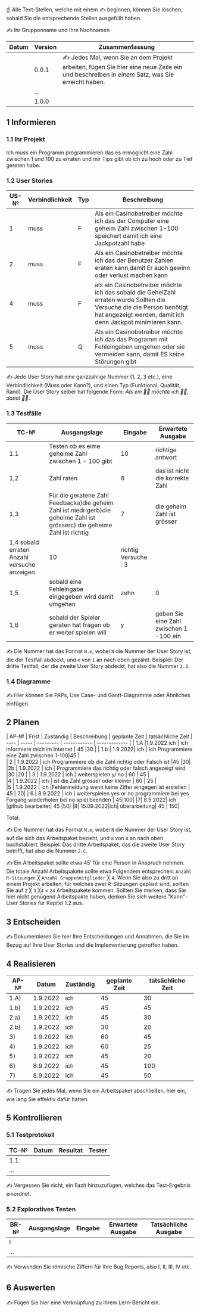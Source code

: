 ☝️ Alle Text-Stellen, welche mit einem ✍️ beginnen, können Sie löschen, sobald Sie die entsprechende Stellen ausgefüllt haben.

✍️ Ihr Gruppenname und Ihre Nachnamen

| Datum | Version | Zusammenfassung                                              |
| ----- | ------- | ------------------------------------------------------------ |
|       | 0.0.1   | ✍️ Jedes Mal, wenn Sie an dem Projekt arbeiten, fügen Sie hier eine neue Zeile ein und beschreiben in *einem* Satz, was Sie erreicht haben. |
|       | ...     |                                                              |
|       | 1.0.0   |                                                              |

## 1 Informieren

### 1.1 Ihr Projekt

Ich muss ein Programm programmieren das es ermöglicht eine Zahl zwischen 1 und 100 zu erraten und mir Tips gibt ob ich zu hoch oder zu Tief gereten habe.

### 1.2 User Stories

| US-№ | Verbindlichkeit | Typ  | Beschreibung                       |
| ---- | --------------- | ---- | ---------------------------------- |
| 1    |      muss       |  F   | Als ein Casinobetreiber möchte ich das der Computer eine geheim Zahl zwischen  1-100 speichert damit ich eine Jackpotzahl habe |
| 2    |      muss       |  F   |    Als ein Casinobetreiber möchte ich das der Benutzer Zahlen eraten kann,damit Er auch gewinn oder verlust machen kann|             | 3    |      muss       |  F   |    Als ein Casinobetreiber möchte ich das der Computer  nach jeder geratener Zahl einen Hinweis gibt, damit er mehr einsetzt  a.	Die                                 |geratene Zahl ist niedriger als die Geheimzahl. b.	Die geratene Zahl ist grösser als die Geheimzahl. c.	Die Geheimzahl wurde erraten
| 4    |      muss       |  F   |  als ein Casinobetreiber möchte ich das sobald die GeheiZahl erraten wurde Sollten die Versuche die die Person benötigt hat angezeigt                                                 werden, damit ich denn Jackpot minimieren kann.|
| 5    |      muss       |  Q  |Als ein Casinobetreiber möchte ich das das Programm mit Fehleingaben    umgehen oder sie vermeiden kann, damit ES keine Störungen gibt| 

                                           
✍️ Jede User Story hat eine ganzzahlige Nummer (1, 2, 3 etc.), eine Verbindlichkeit (Muss oder Kann?), und einen Typ (Funktional, Qualität, Rand). Die User Story selber hat folgende Form: *Als ein 🤷‍♂️ möchte ich 🤷‍♂️, damit 🤷‍♂️*.

### 1.3 Testfälle

| TC-№ | Ausgangslage | Eingabe | Erwartete Ausgabe |
| ---- | ------------ | ------- | ----------------- |
| 1.1  |Testen ob es eime geheime Zahl zwischen 1 - 100 gibt| 10 |  richtige antwort |  
|  1,2 | Zahl raten |  8  | das ist nicht die korrekte Zahl |
| 1,3 |  Für die geratene Zahl Feedbacka)die geheim Zahl ist niedrigerb)die geheime Zahl ist grösserc) die geheime Zahl ist richtig|                      7     |   die geheim Zahl ist grösser|
| 1,4 sobald erraten Anzahl versuche anzeigen        |               10      |       richtig Versuche : 3|     
|1,5 | sobald eine Fehleingabe eingegeben  wird damit umgehen |                         zehn     |          0 |
|1,6 |sobald der Spieler geraten hat fragen ob er weiter spielen will |   y    |    geben Sie eine Zahl zwischen 1 -100 ein|

          
          
          
          
          
✍️ Die Nummer hat das Format `N.m`, wobei `N` die Nummer der User Story ist, die der Testfall abdeckt, und `m` von `1` an nach oben gezählt. Beispiel: Der dritte Testfall, der die zweite User Story abdeckt, hat also die Nummer `2.3`.

### 1.4 Diagramme


✍️ Hier können Sie PAPs, Use Case- und Gantt-Diagramme oder Ähnliches einfügen.

## 2 Planen

| AP-№ | Frist | Zuständig | Beschreibung | geplante Zeit |         tatsächliche Zeit 
| ---- | ----- | --------- | ------------ | ------------- |
| 1.A  |1.9.2022    ich   | ich informiere mich im Internet | 45 |30  |
| 1.b | 1.9.2022|   ich   | Ich Programmiere eine Zahl zwischen 1-100|45 |                      
| 2   | 1.9.2022 |  ich      Programmiere ob die Zahl richtig oder Falsch ist |45  |30|                        
|2b   | 1.9.2022 |    ich |    Programmiere das richtig oder falsch angezeigt wird |30  |20 |
| 3   | 1.9.2022 |     ich |    weiterspielen y/ no    |     60      |      45      |  
 |4   | 1.9.2022 |   ich   |   ist die Zahl grösser oder kleiner    |   60       |       25 |     
|5  | 1.9.2022   | ich    |Fehlermeldung wenn keine Ziffer eingegen ist erstellen |    45  |                20|
| 6 | 8.9.2022  | ich     | weiterspielen yes or no programmiere bei yes Forgang wiederholen bei no spiel beenden | 45|100| 
|7| 8.9.2022| ich  |github bearbeitet| 45 |50|
 |8| 15.09.2022|ich| überarbeitung| 45 | 150|
 
 
 
 
 
 
 
 
 
 
 
 
 
 
 
 
 
Total: 

✍️ Die Nummer hat das Format `N.m`, wobei `N` die Nummer der User Story ist, auf die sich das Arbeitspaket bezieht, und `m` von `A` an nach oben buchstabiert. Beispiel: Das dritte Arbeitspaket, das die zweite User Story betrifft, hat also die Nummer `2.C`.

✍️ Ein Arbeitspaket sollte etwa 45' für eine Person in Anspruch nehmen. Die totale Anzahl Arbeitspakete sollte etwa Folgendem entsprechen: `Anzahl R-Sitzungen` ╳ `Anzahl Gruppenmitglieder` ╳ `4`. Wenn Sie also zu dritt an einem Projekt arbeiten, für welches zwei R-Sitzungen geplant sind, sollten Sie auf `2` ╳ `3` ╳`4` = `24` Arbeitspakete kommen. Sollten Sie merken, dass Sie hier nicht genügend Arbeitspakte haben, denken Sie sich weitere "Kann"-User Stories für Kapitel 1.2 aus.

## 3 Entscheiden

✍️ Dokumentieren Sie hier Ihre Entscheidungen und Annahmen, die Sie im Bezug auf Ihre User Stories und die Implementierung getroffen haben.

## 4 Realisieren

| AP-№ | Datum | Zuständig | geplante Zeit | tatsächliche Zeit |
| ---- | ----- | --------- | ------------- | ----------------- |
| 1.A) |  1.9.2022 | ich  |        45     |          30|
| 1.b) |  1.9.2022 |  ich  |        45    |           45|
| 2.a) |  1.9.2022 | ich   |       45 |              30 |
| 2.b)  | 1.9.2022 | ich     |     30   |            20| 
| 3)   |  1.9.2022 | ich    |      60     |          45|
| 4)   |  1.9.2022 | ich   |       60    |           25 |
|  5)  |   1.9.2022 | ich    |      45  |             20|
 | 6)  |   8.9.2022 | ich    |      45|100|
|  7)   | 8.9.2022| ich |     45 | 50|

✍️ Tragen Sie jedes Mal, wenn Sie ein Arbeitspaket abschließen, hier ein, wie lang Sie effektiv dafür hatten.

## 5 Kontrollieren

### 5.1 Testprotokoll

| TC-№ | Datum | Resultat | Tester |
| ---- | ----- | -------- | ------ |
| 1.1  |       |          |        |
| ...  |       |          |        |

✍️ Vergessen Sie nicht, ein Fazit hinzuzufügen, welches das Test-Ergebnis einordnet.

### 5.2 Exploratives Testen

| BR-№ | Ausgangslage | Eingabe | Erwartete Ausgabe | Tatsächliche Ausgabe |
| ---- | ------------ | ------- | ----------------- | -------------------- |
| I    |              |         |                   |                      |
| ...  |              |         |                   |                      |

✍️ Verwenden Sie römische Ziffern für Ihre Bug Reports, also I, II, III, IV etc.

## 6 Auswerten

✍️ Fügen Sie hier eine Verknüpfung zu Ihrem Lern-Bericht ein.
